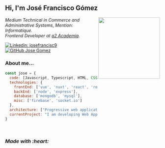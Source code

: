 <h2> Hi, I'm José Francisco Gómez </h2>
<img align="right" src="https://user-images.githubusercontent.com/64250947/88387660-ef266400-cd80-11ea-92df-d818e0f33f5f.png" width="200"/>
<p><em>
  Medium Technical in Commerce and Administrative Systems, Mention: Informatique.
  <br>
  Frontend Developer at <a href="https://www.academiaa2.com/">a2 Academia</a>.
</em></p>

[![Linkedin: josefrancisc9](https://img.shields.io/badge/-josefrancisc9-blue?style=flat-square&logo=Linkedin&logoColor=white&link=https://www.linkedin.com/in/josefrancisc9/)](https://www.linkedin.com/in/josefrancisc9/)
[![GitHub Jose Gomez](https://img.shields.io/github/followers/josefrancisc9?label=follow&style=social)](https://github.com/josefrancisc9)

### About me...

```javascript
const jose = {
  code: [Javascript, Typescript, HTML, CSS],
  technologies: {
    frontEnd: ['vue', 'nuxt', 'react', 'redux'],
    backEnd: ['node', 'express'],
    database: ['mongodb', 'mysql'],
    misc: ['firebase', 'socket.io']
  },
  architecture: ["Progressive web applications", "Single page applications"],
  currentProject: "I am developing Web App front a2 Softway",
}
```

<br>
<h3><em>
  Made with :heart:
</em></h3>
